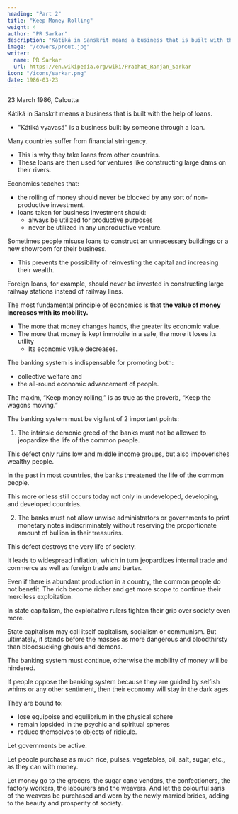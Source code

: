 ```yaml
---
heading: "Part 2"
title: "Keep Money Rolling"
weight: 4
author: "PR Sarkar"
description: "Kátiká in Sanskrit means a business that is built with the help of loans."
image: "/covers/prout.jpg"
writer:
  name: PR Sarkar
  url: https://en.wikipedia.org/wiki/Prabhat_Ranjan_Sarkar
icon: "/icons/sarkar.png"
date: 1986-03-23
---
```




23 March 1986, Calcutta

Kátiká in Sanskrit means a business that is built with the help of loans. 
- "Kátiká vyavasá" is a business built by someone through a loan. 
<!-- If someone has no capital but wants to start a business by taking a loan, then that business is called .  -->

Many countries suffer from financial stringency. 
- This is why they take loans from other countries. 
- These loans are then used for ventures like constructing large dams on their rivers.

Economics teaches that:
- the rolling of money should never be blocked by any sort of non-productive investment. 
- loans taken for business investment should:
  - always be utilized for productive purposes
  - never be utilized in any unproductive venture. 

Sometimes people misuse loans to construct an unnecessary buildings or a new showroom for their business. 
- This prevents the possibility of reinvesting the capital and increasing their wealth. 

Foreign loans, for example, should never be invested in constructing large railway stations instead of railway lines.



<!-- Published in: 
Prout in a Nutshell Part 12 [a compilation]
Proutist Economics [a compilation]
Chapter 7Previous chapter: Keep Money Rolling -- Section ANext chapter: Principles of Balanced Economy -- Section ABeginning of book	Prout in a Nutshell Part 12 [a compilation]
Keep Money Rolling – Section B
Published in: 
Prout in a Nutshell Part 12 [a compilation]
Proutist Economics [a compilation]
Notes:
Shabda Cayaniká Part 10 -->

The most fundamental principle of economics is that **the value of money increases with its mobility.**
- The more that money changes hands, the greater its economic value.
- The more that money is kept immobile in a safe, the more it loses its utility
  - Its economic value decreases. 

The banking system is indispensable for promoting both:
- collective welfare and
- the all-round economic advancement of people. 

The maxim, “Keep money rolling,” is as true as the proverb, “Keep the wagons moving.”

The banking system must be vigilant of 2 important points:

1. The intrinsic demonic greed of the banks must not be allowed to jeopardize the life of the common people.

This defect only ruins low and middle income groups, but also impoverishes wealthy people. 

In the past in most countries, the banks threatened the life of the common people.

This more or less still occurs today not only in undeveloped, developing, and developed countries.


2. The banks must not allow unwise administrators or governments to print monetary notes indiscriminately without reserving the proportionate amount of bullion in their treasuries.

This defect destroys the very life of society. 

It leads to widespread inflation, which in turn jeopardizes internal trade and commerce as well as foreign trade and barter. 

Even if there is abundant production in a country, the common people do not benefit. The rich become richer and get more scope to continue their merciless exploitation. 

In state capitalism, the exploitative rulers tighten their grip over society even more.

State capitalism may call itself capitalism, socialism or communism. But ultimately, it stands before the masses as more dangerous and bloodthirsty than bloodsucking ghouls and demons.

The banking system must continue, otherwise the mobility of money will be hindered. 

If people oppose the banking system because they are guided by selfish whims or any other sentiment, then their economy will stay in the dark ages. 

They are bound to:
- lose equipoise and equilibrium in the physical sphere
- remain lopsided in the psychic and spiritual spheres
- reduce themselves to objects of ridicule.

<!-- It is very sad to imagine such a state. -->

<!-- So you see, the fundamental aim of the banking system is, “Keep money rolling.”  -->

Let governments be active. 

Let people purchase as much rice, pulses, vegetables, oil, salt, sugar, etc., as they can with money. 

Let money go to the grocers, the sugar cane vendors, the confectioners, the factory workers, the labourers and the weavers. And let the colourful saris of the weavers be purchased and worn by the newly married brides, adding to the beauty and prosperity of society.

<!-- 21 December 1986, Calcutta
Published in: 
Prout in a Nutshell Part 12 [a compilation]
Proutist Economics [a compilation]
Chapter 8Previous chapter: Keep Money Rolling -- Section BNext chapter: Principles of Balanced Economy -- Section BBeginning of book	Prout in a Nutshell Part 12 [a compilation]
Principles of Balanced Economy – Section A
Published in: 
Prout in a Nutshell Part 12 [a compilation]
Proutist Economics [a compilation]
Notes:
from Shabda Cayaniká Part 5 -->

